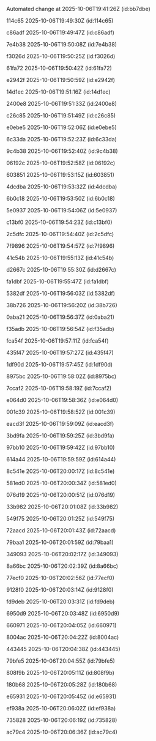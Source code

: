 
Automated change at 2025-10-06T19:41:26Z (id:bb7dbe)

114c65 2025-10-06T19:49:30Z (id:114c65)

c86adf 2025-10-06T19:49:47Z (id:c86adf)

7e4b38 2025-10-06T19:50:08Z (id:7e4b38)

f3026d 2025-10-06T19:50:25Z (id:f3026d)

61fa72 2025-10-06T19:50:42Z (id:61fa72)

e2942f 2025-10-06T19:50:59Z (id:e2942f)

14d1ec 2025-10-06T19:51:16Z (id:14d1ec)

2400e8 2025-10-06T19:51:33Z (id:2400e8)

c26c85 2025-10-06T19:51:49Z (id:c26c85)

e0ebe5 2025-10-06T19:52:06Z (id:e0ebe5)

6c33da 2025-10-06T19:52:23Z (id:6c33da)

9c4b38 2025-10-06T19:52:40Z (id:9c4b38)

06192c 2025-10-06T19:52:58Z (id:06192c)

603851 2025-10-06T19:53:15Z (id:603851)

4dcdba 2025-10-06T19:53:32Z (id:4dcdba)

6b0c18 2025-10-06T19:53:50Z (id:6b0c18)

5e0937 2025-10-06T19:54:06Z (id:5e0937)

c13bf0 2025-10-06T19:54:23Z (id:c13bf0)

2c5dfc 2025-10-06T19:54:40Z (id:2c5dfc)

7f9896 2025-10-06T19:54:57Z (id:7f9896)

41c54b 2025-10-06T19:55:13Z (id:41c54b)

d2667c 2025-10-06T19:55:30Z (id:d2667c)

fa1dbf 2025-10-06T19:55:47Z (id:fa1dbf)

5382df 2025-10-06T19:56:03Z (id:5382df)

38b726 2025-10-06T19:56:20Z (id:38b726)

0aba21 2025-10-06T19:56:37Z (id:0aba21)

f35adb 2025-10-06T19:56:54Z (id:f35adb)

fca54f 2025-10-06T19:57:11Z (id:fca54f)

435f47 2025-10-06T19:57:27Z (id:435f47)

1df90d 2025-10-06T19:57:45Z (id:1df90d)

8975bc 2025-10-06T19:58:02Z (id:8975bc)

7ccaf2 2025-10-06T19:58:19Z (id:7ccaf2)

e064d0 2025-10-06T19:58:36Z (id:e064d0)

001c39 2025-10-06T19:58:52Z (id:001c39)

eacd3f 2025-10-06T19:59:09Z (id:eacd3f)

3bd9fa 2025-10-06T19:59:25Z (id:3bd9fa)

97bb10 2025-10-06T19:59:42Z (id:97bb10)

614a44 2025-10-06T19:59:59Z (id:614a44)

8c541e 2025-10-06T20:00:17Z (id:8c541e)

581ed0 2025-10-06T20:00:34Z (id:581ed0)

076d19 2025-10-06T20:00:51Z (id:076d19)

33b982 2025-10-06T20:01:08Z (id:33b982)

549f75 2025-10-06T20:01:25Z (id:549f75)

72aacd 2025-10-06T20:01:43Z (id:72aacd)

79baa1 2025-10-06T20:01:59Z (id:79baa1)

349093 2025-10-06T20:02:17Z (id:349093)

8a66bc 2025-10-06T20:02:39Z (id:8a66bc)

77ecf0 2025-10-06T20:02:56Z (id:77ecf0)

9128f0 2025-10-06T20:03:14Z (id:9128f0)

fd9deb 2025-10-06T20:03:31Z (id:fd9deb)

6950d9 2025-10-06T20:03:48Z (id:6950d9)

660971 2025-10-06T20:04:05Z (id:660971)

8004ac 2025-10-06T20:04:22Z (id:8004ac)

443445 2025-10-06T20:04:38Z (id:443445)

79bfe5 2025-10-06T20:04:55Z (id:79bfe5)

808f9b 2025-10-06T20:05:11Z (id:808f9b)

180b68 2025-10-06T20:05:28Z (id:180b68)

e65931 2025-10-06T20:05:45Z (id:e65931)

ef938a 2025-10-06T20:06:02Z (id:ef938a)

735828 2025-10-06T20:06:19Z (id:735828)

ac79c4 2025-10-06T20:06:36Z (id:ac79c4)
